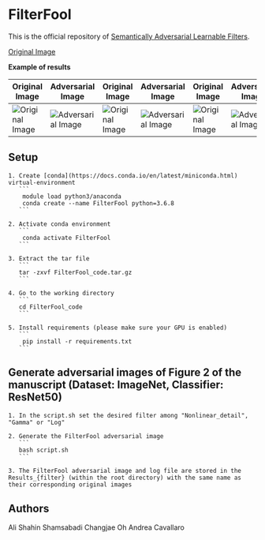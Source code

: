 # FilterFool

This is the official repository of [Semantically Adversarial Learnable Filters](https://arxiv.org/pdf/2008.06069.pdf).

[Original Image](https://github.com/AliShahin/FilterFool/blob/master/CleanImgs/Nonlinear_Detail/ILSVRC2012_val_00043794.png)

<b>Example of results</b>

| Original Image | Adversarial Image |  Original Image | Adversarial Image |  Original Image | Adversarial Image | 
|---|---|---|---|---|---|
| ![Original Image](https://github.com/AliShahin/FilterFool/blob/master/CleanImgs/Nonlinear_Detail/ILSVRC2012_val_00043794.png)| ![Adversarial Image](https://github.com/AliShahin/FilterFool/tree/master/FilterFoolExamples/ILSVRC2012_val_00043794.png) |![Original Image](https://github.com/AliShahin/FilterFool/blob/master/CleanImgs/Gamma/ILSVRC2012_val_00014005.png)|![Adversarial Image](https://github.com/AliShahin/FilterFool/tree/master/FilterFoolExamples/ILSVRC2012_val_00014005.png) |![Original Image](https://github.com/AliShahin/FilterFool/blob/master/CleanImgs/Log/ILSVRC2012_val_00011184.png)|![Adversarial Image](https://github.com/AliShahin/FilterFool/blob/master/FilterFoolExamples/ILSVRC2012_val_00011184.png) |


## Setup
    1. Create [conda](https://docs.conda.io/en/latest/miniconda.html) virtual-environment
       ```
        module load python3/anaconda
        conda create --name FilterFool python=3.6.8
       ```

    2. Activate conda environment
       ```
        conda activate FilterFool
       ```

    3. Extract the tar file
       ```   
       tar -zxvf FilterFool_code.tar.gz
       ```

    4. Go to the working directory
       ```
       cd FilterFool_code
       ```

    5. Install requirements (please make sure your GPU is enabled)
       ```
        pip install -r requirements.txt
       ```



## Generate adversarial images of Figure 2 of the manuscript (Dataset: ImageNet, Classifier: ResNet50)
 
    1. In the script.sh set the desired filter among "Nonlinear_detail", "Gamma" or "Log" 

    2. Generate the FilterFool adversarial image
       ```
       bash script.sh
       ```

    3. The FilterFool adversarial image and log file are stored in the Results_{filter} (within the root directory) with the same name as their corresponding original images



## Authors

Ali Shahin Shamsabadi
Changjae Oh
Andrea Cavallaro


